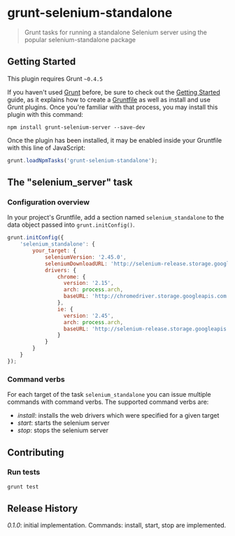 # grunt-selenium-standalone

> Grunt tasks for running a standalone Selenium server using the popular selenium-standalone package

## Getting Started
This plugin requires Grunt `~0.4.5`

If you haven't used [Grunt](http://gruntjs.com/) before, be sure to check out the [Getting Started](http://gruntjs.com/getting-started) guide, as it explains how to create a [Gruntfile](http://gruntjs.com/sample-gruntfile) as well as install and use Grunt plugins. Once you're familiar with that process, you may install this plugin with this command:

```shell
npm install grunt-selenium-server --save-dev
```

Once the plugin has been installed, it may be enabled inside your Gruntfile with this line of JavaScript:

```js
grunt.loadNpmTasks('grunt-selenium-standalone');
```

## The "selenium_server" task

### Configuration overview

In your project's Gruntfile, add a section named `selenium_standalone` to the data object passed into `grunt.initConfig()`.

```js
grunt.initConfig({
    'selenium_standalone': {
        your_target: {
            seleniumVersion: '2.45.0',
            seleniumDownloadURL: 'http://selenium-release.storage.googleapis.com',
            drivers: {
                chrome: {
                  version: '2.15',
                  arch: process.arch,
                  baseURL: 'http://chromedriver.storage.googleapis.com'
                },
                ie: {
                  version: '2.45',
                  arch: process.arch,
                  baseURL: 'http://selenium-release.storage.googleapis.com'
                }
            }
        }
    }
});
```

### Command verbs

For each target of the task `selenium_standalone` you can issue multiple commands with command verbs.
The supported command verbs are:

- *install*: installs the web drivers which were specified for a given target
- *start*: starts the selenium server
- *stop*: stops the selenium server

## Contributing

### Run tests

```js
grunt test
```

## Release History

_0.1.0_: initial implementation. Commands: install, start, stop are implemented.
